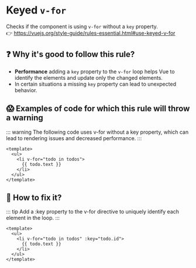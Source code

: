 # Keyed `v-for`

Checks if the component is using `v-for` without a `key` property. &nbsp;&nbsp;<br />
👉 https://vuejs.org/style-guide/rules-essential.html#use-keyed-v-for

## ❓ Why it's good to follow this rule?

- **Performance** adding a `key` property to the `v-for` loop helps Vue to identify the elements and update only the changed elements.
- In certain situations a missing `key` property can lead to unexpected behavior.

## 😱 Examples of code for which this rule will throw a warning

::: warning
The following code uses v-for without a key property, which can lead to rendering issues and decreased performance.
:::

```vue
<template>
  <ul>
    <li v-for="todo in todos">
      {{ todo.text }}
    </li>
  </ul>
</template>
```

## 🤩 How to fix it?

::: tip
Add a :key property to the v-for directive to uniquely identify each element in the loop.
:::

```vue
<template>
  <ul>
    <li v-for="todo in todos" :key="todo.id">
      {{ todo.text }}
    </li>
  </ul>
</template>
```
